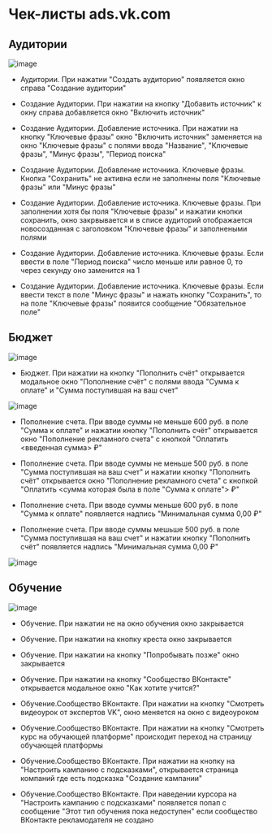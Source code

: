 # Чек-листы ads.vk.com

## Аудитории

![image](https://github.com/wergit13/homework-3-spring-2024/assets/102697969/10c93003-5320-4149-b206-bdc65ea63465)

- Аудитории. При нажатии "Создать аудиторию" появляется окно справа "Создание аудитории"
- Создание Аудитории. При нажатии на кнопку "Добавить источник" к окну справа добавляется окно "Включить источник"
- Создание Аудитории. Добавление источника. При нажатии на кнопку "Ключевые фразы" окно "Включить источник" заменяется на окно "Ключевые фразы" с полями ввода "Название", "Ключевые фразы", "Минус фразы", "Период поиска"
- Создание Аудитории. Добавление источника. Ключевые фразы. Кнопка "Сохранить" не активна если не заполнены поля "Ключевые фразы" или "Минус фразы"
- Создание Аудитории. Добавление источника. Ключевые фразы. При заполнении хотя бы поля "Ключевые фразы" и нажатии кнопки сохранить, окно закрвывается и в списе аудиторий отображается новосозданная с заголовком "Ключевые фразы" и заполнеными полями

- Создание Аудитории. Добавление источника. Ключевые фразы. Если ввести в поле "Период поиска" число меньше или равное 0, то через секунду оно заменится на 1
- Создание Аудитории. Добавление источника. Ключевые фразы. Если ввести текст в поле "Минус фразы" и нажать кнопку "Сохранить", то на поле "Ключевые фразы" появится сообщение "Обязательное поле"

## Бюджет

![image](https://github.com/wergit13/homework-3-spring-2024/assets/102697969/e27df35f-e71f-4bb1-9ad6-b4c60284397a)

- Бюджет. При нажатии на кнопку "Пополнить счёт" открывается модальное окно "Пополнение счёт" с полями ввода "Сумма к оплате" и "Сумма поступившая на ваш счет"

![image](https://github.com/wergit13/homework-3-spring-2024/assets/102697969/d360d532-d70d-49a8-9a78-81942cf158c9)

- Пополнение счета. При вводе суммы не меньше 600 руб. в поле "Сумма к оплате" и нажатии кнопку "Пополнить счёт" открывается окно "Пополнение рекламного счета" с кнопкой "Оплатить <введенная сумма> ₽"
- Пополнение счета. При вводе суммы не меньше 500 руб. в поле "Сумма поступившая на ваш счет" и нажатии кнопку "Пополнить счёт" открывается окно "Пополнение рекламного счета" с кнопкой "Оплатить <сумма которая была в поле "Сумма к оплате"> ₽"

- Пополнение счета. При вводе суммы меньше 600 руб. в поле "Сумма к оплате" появляется надпись "Минимальная сумма 0,00 ₽"
- Пополнение счета. При вводе суммы мешьше 500 руб. в поле "Сумма поступившая на ваш счет" и нажатии кнопку "Пополнить счёт" появляется надпись "Минимальная сумма 0,00 ₽"

![image](https://github.com/wergit13/homework-3-spring-2024/assets/102697969/d3e9b92e-c2a5-4eec-9ee3-d3b4ef9b0a1b)


## Обучение

![image](https://github.com/wergit13/homework-3-spring-2024/assets/102697969/319cd6fd-999c-4e3e-9a7f-6f887c4559ef)


- Обучение. При нажатии не на окно обучения окно закрывается
- Обучение. При нажатии на кнопку креста окно закрывается
- Обучение. При нажатии на кнопку "Попробывать позже" окно закрывается

- Обучение. При нажатии на кнопку "Сообщество ВКонтакте" открывается модальное окно "Как хотите учится?"
- Обучение.Сообщество ВКонтакте. При нажатии на кнопку "Смотреть видеоурок от экспертов VK", окно меняется на окно с видеоуроком
- Обучение.Сообщество ВКонтакте. При нажатии на кнопку "Смотреть курс на обучающей платформе" происходит переход на страницу обучающей платформы
- Обучение.Сообщество ВКонтакте. При нажатии на кнопку на "Настроить кампанию с подсказками", открывается страница компаний где есть подсказка "Создание кампании"

- Обучение.Сообщество ВКонтакте. При наведении курсора на "Настроить кампанию с подсказками" появляется попап с сообщение "Этот тип обучения пока недоступен" если сообщество ВКонтакте рекламодателя не создано
